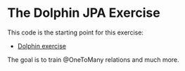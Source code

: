 # The Dolphin JPA Exercise

This code is the starting point for this exercise:

- [Dolphin exercise](https://3semfall2025.kursusmaterialer.dk/backend/jpa-relations/exercises/dolphin/)

The goal is to train @OneToMany relations and much more.